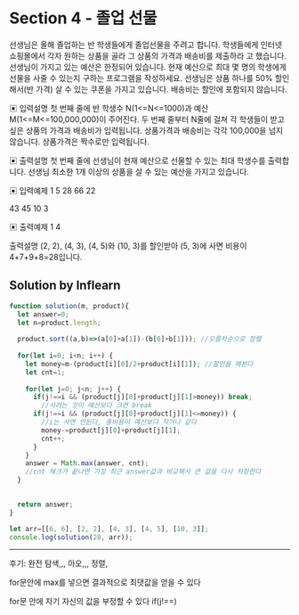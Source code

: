 # Section 4 - 졸업 선물

선생님은 올해 졸업하는 반 학생들에게 졸업선물을 주려고 합니다.
 학생들에게 인터넷 쇼핑몰에서 각자 원하는 상품을 골라 그 상품의 가격과 배송비를 제출하라 고 했습니다. 선생님이 가지고 있는 예산은 한정되어 있습니다.
 현재 예산으로 최대 몇 명의 학생에게 선물을 사줄 수 있는지 구하는 프로그램을 작성하세요. 선생님은 상품 하나를 50% 할인해서(반 가격) 살 수 있는 쿠폰을 가지고 있습니다. 배송비는 할인에 포함되지 않습니다.

▣ 입력설명
 첫 번째 줄에 반 학생수 N(1<=N<=1000)과 예산 M(1<=M<=100,000,000)이 주어진다. 두 번째 줄부터 N줄에 걸쳐 각 학생들이 받고 싶은 상품의 가격과 배송비가 입력됩니다. 상품가격과 배송비는 각각 100,000을 넘지 않습니다. 상품가격은 짝수로만 입력됩니다.

▣ 출력설명
 첫 번째 줄에 선생님이 현재 예산으로 선물할 수 있는 최대 학생수를 출력합니다. 선생님 최소한 1개 이상의 상품을 살 수 있는 예산을 가지고 있습니다.

▣ 입력예제 1 5 28
 66
 22

43 45 10 3

▣ 출력예제 1 4

출력설명
 (2, 2), (4, 3), (4, 5)와 (10, 3)를 할인받아 (5, 3)에 사면 비용이 4+7+9+8=28입니다.



## Solution by Inflearn

```js
function solution(m, product){
  let answer=0;
  let n=product.length;
  
  product.sort((a,b)=>(a[0]+a[1])-(b[0]+b[1])); //오름차순으로 정렬
  
  for(let i=0; i<n; i++) {
    let money=m-(product[i][0]/2+product[i][1]); //할인을 해본다
    let cnt=1;
    
    for(let j=0; j<n; j++) {
      if(j!==i && (product[j][0]+product[j][1]>money)) break;
        //사려는 것이 예산보다 크면 break
      if(j!==i && (product[j][0]+product[j][1]<=money)) { 
        //i는 사면 안된다, 총비용이 예산보다 작거나 같다
        money-=product[j][0]+product[j][1];
        cnt++;
      }
    }
    answer = Math.max(answer, cnt); 
    //cnt 체크가 끝나면 가장 최근 answer값과 비교해서 큰 값을 다시 저장한다
  }
  

  return answer;
}

let arr=[[6, 6], [2, 2], [4, 3], [4, 5], [10, 3]];
console.log(solution(28, arr));
```

------

후기: 완전 탐색,,, 아오,,, 정렬, 

for문안에 max를 넣으면 결과적으로 최댓값을 얻을 수 있다

for문 안에 자기 자신의 값을 부정할 수 있다 if(j!==)



